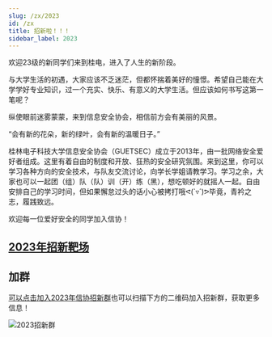 ```yaml
---
slug: /zx/2023
id: /zx
title: 招新啦！！！
sidebar_label: 2023
---
```

欢迎23级的新同学们来到桂电，进入了人生的新阶段。

与大学生活的初遇，大家应该不乏迷茫，但都怀揣着美好的憧憬。希望自己能在大学学好专业知识，过一个充实、快乐、有意义的大学生活。但应该如何书写这第一笔呢？

纵使眼前迷雾蒙蒙，来到信息安全协会，相信前方会有美丽的风景。

“会有新的花朵，新的绿叶，会有新的温暖日子。”

桂林电子科技大学信息安全协会（GUETSEC）成立于2013年，由一批网络安全爱好者组成。这里有着自由的制度和开放、狂热的安全研究氛围。来到这里，你可以学习各种方向的安全技术，与队友交流讨论，向学长学姐请教学习。学习之余，大家也可以一起团（组）队（队）训（开）练（黑），想吃顿好的就摇人一起。自由安排自己的学习时间，但如果懈怠过头的话小心被拷打哦ᕙ(`▿´)ᕗ毕竟，青衿之志，履践致远。

欢迎每一位爱好安全的同学加入信协！

## [2023年招新靶场](https://2023zx.guetsec.cn/)

## 加群

[可以点击加入2023年信协招新群](http://qm.qq.com/cgi-bin/qm/qr?_wv=1027&k=ReUMH-7BqKpjInZ5FaOpOn8zB3iXy9Cu&authKey=kS2FbUU36qbfToQLkikrihURJObmofafLgA7xbs4TUssovN7SzuM4OnN6ONx3l6s&noverify=0&group_code=812771007)也可以扫描下方的二维码加入招新群，获取更多信息！

![2023招新群](https://alpha-blog-1300014916.cos.ap-guangzhou.myqcloud.com/ctf%2F2023zxq.jpg)
